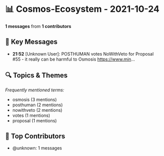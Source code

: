 # 📊 Cosmos-Ecosystem - 2021-10-24
**1 messages** from **1 contributors**

## 💬 Key Messages
- **21:52** [Unknown User]: POSTHUMAN votes NoWithVeto for Proposal #55 - it really can be harmful to Osmosis
https://www.min...

## 🔍 Topics & Themes
*Frequently mentioned terms:*
- osmosis (3 mentions)
- posthuman (2 mentions)
- nowithveto (2 mentions)
- votes (1 mentions)
- proposal (1 mentions)

## 👥 Top Contributors
- @unknown: 1 messages